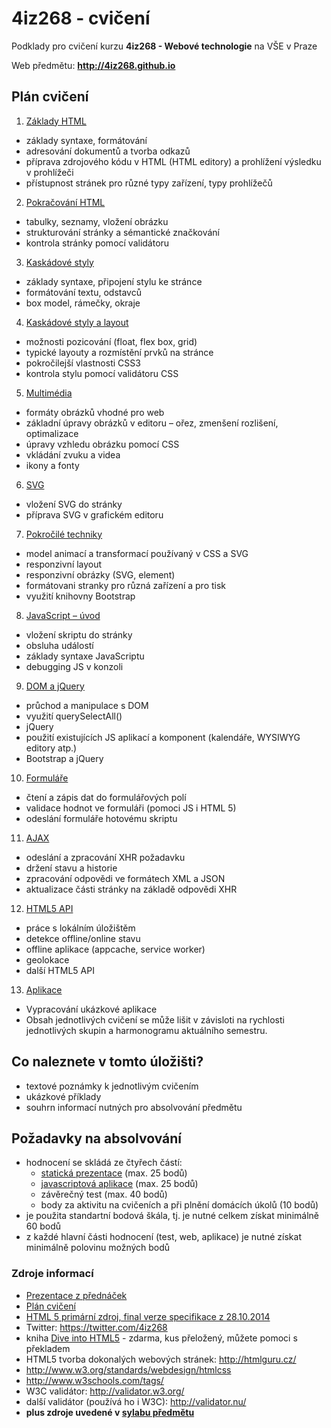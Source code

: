 # 4iz268 - cvičení

Podklady pro cvičení kurzu **4iz268 - Webové technologie** na VŠE v Praze

Web předmětu: **http://4iz268.github.io**

## Plán cvičení

1. [Základy HTML](./01-html-uvod/)
  * základy syntaxe, formátování
  * adresování dokumentů a tvorba odkazů
  * příprava zdrojového kódu v HTML (HTML editory) a prohlížení výsledku v prohlížeči
  * přístupnost stránek pro různé typy zařízení, typy prohlížečů
2. [Pokračování HTML](./02-html-pokracovani/)
  * tabulky, seznamy, vložení obrázku
  * strukturování stránky a sémantické značkování
  * kontrola stránky pomocí validátoru
3. [Kaskádové styly](./03-css-uvod)
  * základy syntaxe, připojení stylu ke stránce
  * formátování textu, odstavců
  * box model, rámečky, okraje
4. [Kaskádové styly a layout](./04-css-layout)
  * možnosti pozicování (float, flex box, grid)
  * typické layouty a rozmístění prvků na stránce
  * pokročilejší vlastnosti CSS3
  * kontrola stylu pomocí validátoru CSS
5. [Multimédia](./05-multimedia)
  * formáty obrázků vhodné pro web
  * základní úpravy obrázků v editoru – ořez, zmenšení rozlišení, optimalizace
  * úpravy vzhledu obrázku pomocí CSS
  * vkládání zvuku a videa
  * ikony a fonty
6. [SVG](./06-svg)
  * vložení SVG do stránky
  * příprava SVG v grafickém editoru
7. [Pokročilé techniky](./07-pokrocile-techniky)
  * model animací a transformací používaný v CSS a SVG
  * responzivní layout
  * responzivní obrázky (SVG, element)
  * formátovani stranky pro různá zařízení a pro tisk
  * využití knihovny Bootstrap
8. [JavaScript – úvod](./08-js-uvod)
  * vložení skriptu do stránky
  * obsluha událostí
  * základy syntaxe JavaScriptu
  * debugging JS v konzoli
9. [DOM a jQuery](./09-dom-jquery)
  * průchod a manipulace s DOM
  * využití querySelectAll()
  * jQuery
  * použití existujících JS aplikací a komponent (kalendáře, WYSIWYG editory atp.)
  * Bootstrap a jQuery
10. [Formuláře](./10-formulare)
  * čtení a zápis dat do formulářových polí
  * validace hodnot ve formuláři (pomoci JS i HTML 5)
  * odeslání formuláře hotovému skriptu
11. [AJAX](./11-ajax)
  * odeslání a zpracování XHR požadavku
  * držení stavu a historie
  * zpracování odpovědi ve formátech XML a JSON
  * aktualizace části stránky na základě odpovědi XHR
12. [HTML5 API](./12-api)
  * práce s lokálním úložištěm
  * detekce offline/online stavu
  * offline aplikace (appcache, service worker)
  * geolokace
  * další HTML5 API
13. [Aplikace](./13-aplikace)
  * Vypracování ukázkové aplikace
  * Obsah jednotlivých cvičení se může lišit v závisloti na rychlosti jednotlivých skupin a harmonogramu aktuálního semestru.


## Co naleznete v tomto úložišti?

 * textové poznámky k jednotlivým cvičením
 * ukázkové příklady
 * souhrn informací nutných pro absolvování předmětu

## Požadavky na absolvování
 * hodnocení se skládá ze čtyřech částí:
    * [statická prezentace](./00-zakladni-info/staticka-prezentace.md) (max. 25 bodů)
    * [javascriptová aplikace](./00-zakladni-info/aplikace.md) (max. 25 bodů)
    * závěrečný test (max. 40 bodů)
    * body za aktivitu na cvičeních a při plnění domácích úkolů (10 bodů)
 * je použita standartní bodová škála, tj. je nutné celkem získat minimálně 60 bodů
 * z každé hlavní části hodnocení (test, web, aplikace) je nutné získat minimálně polovinu možných bodů

### Zdroje informací
 * [Prezentace z přednáček](http://4iz268.github.io/prednasky/)
 * [Plán cvičení](http://4iz268.github.io/cviceni/)
 * [HTML 5 primární zdroj, final verze specifikace z 28.10.2014](http://www.w3.org/TR/html5/)
 * Twitter: https://twitter.com/4iz268
 * kniha [Dive into HTML5](http://kniha.html5.cz) - zdarma, kus přeložený, můžete pomoci s překladem
 * HTML5 tvorba dokonalých webových stránek: http://htmlguru.cz/
 * http://www.w3.org/standards/webdesign/htmlcss
 * http://www.w3schools.com/tags/
 * W3C validátor: http://validator.w3.org/
 * další validátor (používá ho i W3C): http://validator.nu/
 * **plus zdroje uvedené v [sylabu předmětu](./sylabus.pdf)**
